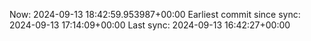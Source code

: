 Now: 2024-09-13 18:42:59.953987+00:00 Earliest commit since sync: 2024-09-13 17:14:09+00:00 Last sync: 2024-09-13 16:42:27+00:00
